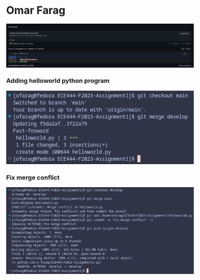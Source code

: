 # Omar Farag
![commit screenshot](Screenshot.png)

### Adding helloworld python program
![merge screenshot](Screenshot-merge.png)

### Fix merge conflict
![fix merge conflict screenshot](Screenshot-fix-merge-conflict.png)